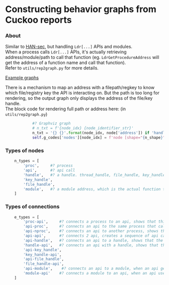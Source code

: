 # Constructing behavior graphs from Cuckoo reports

### About
Similar to [HAN-sec](https://github.com/miamor/HAN-sec), but handling `Ldr[...]` APIs and modules.  
When a process calls `Ldr[...]` APIs, it's actually retrieving address/module/path to call that function (eg. `LdrGetProcedureAddress` will get the address of a function name and call that function).  
Refer to `utils/rep2graph.py` for more details.  

[Example graphs](img/)

There is a mechanism to map an address with a filepath/regkey to know which file/registry key the API is interacting on. But the path is too long for rendering, so the output graph only displays the address of the file/key handle.  
The block code for rendering full path or address here: (in `utils/rep2graph.py`)
```python
            #? Graphviz graph
            # n_txt = f'{node_idx} {node_identifier_str}'
            n_txt = '{} {}'.format(node_idx, node['address']) if 'handle' in node['type'] else f'{node_idx} {node_identifier_str}'
            self.g_codes['nodes'][node_idx] = f'node [shape="{n_shape}" style="{n_style}" color="{n_color}" fontcolor="{n_fontcolor}" fillcolor="{n_fillcolor}"] {node_idx} [label="{n_txt}"]
```

### Types of nodes
```python
    n_types = [
        'proc',     #? process
        'api',      #? api call
        'handle',   #? a handle. thread_handle, file_handle, key_handle (registry), module_handle
        'key_handle',
        'file_handle',
        'module',   #? a module address, which is the actual function that the api calls (when api is LdrLoadDll or LdrGetProcedureAddress)
    ]
```

### Types of connections
```python
    e_types = [
        'proc-api',     #? connects a process to an api, shows that this process makes the first call to this api
        'api-proc',     #? connects an api to the same process that calls it, shows that this api is doing something with this process (normally sees this with NtCreateThreadEx, NtAllocateVirtualMemory, NtMapViewOfSection, NtResumeThread, ...)
        'api-nproc',    #? connects an api to another process, shows that this api spawns a new process (this proc)
        'api-api',      #? connects 2 api, creates a sequence of api calls
        'api-handle',   #? connects an api to a handle, shows that the api affects the handle
        'handle-api',   #? connects an api with a handle, shows that the api get info from the handle to affect other handle
        'api-key_handle',
        'key_handle-api',
        'api-file_handle',
        'file_handle-api',
        'api-module',    #? connects an api to a module, when an api gets the address of a dll
        'module-api'    #? connects a module to an api, when an api uses the address of a loaded dll to get the address of a function to use that function
    ]
```
